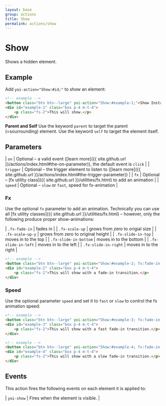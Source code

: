 ```yaml
---
layout: base
group: actions
title: Show
permalink: actions/show
---
```


# Show

<p class="intro">Shows a hidden element.</p>

## Example

Add `yoi-action="Show:#id;"` to show an element:

```html
<!-- example -->
<button class="btn btn--large" yoi-action="Show:#example-1;">Show Instantly</button>
<div id="example-1" class="box p-4 m-t-4">
    <p class="fs-2">This will show.</p>
</div>
```

<p class="hint hint--primary"><b>Parent and Self</b> Use the keyword <code>parent</code> to target the parent (=sourrounding) element. Use the keyword <code>self</code> to target the element itself.</p>

## Parameters

| `on`      | Optional – a valid event ([learn more]({{ site.github.url }}/actions/index.html#the-on-parameter)), the default event is `click` |
| `trigger` | Optional – the trigger element to listen to ([learn more]({{ site.github.url }}/actions/index.html#the-trigger-parameter))       |
| `fx`      | Optional – [fx utility class]({{ site.github.url }}/utilities/fx.html) to add an animation                                       |
| `speed`   | Optional – `slow` or `fast`, speed for fx-animation                                                        |

### Fx

Use the optional `fx` parameter to add an animation. Technically you can use all [fx utility classes]({{ site.github.url }}/utilities/fx.html) – however, only the following produce proper show-animations:

| `.fx-fade-in`         | fades in                           |
| `.fx-scale-up`        | grows from zero to origial size    |
| `.fx-scale-up-y`      | grows from zero to original height |
| `.fx-slide-in-top`    | moves in to the top                |
| `.fx-slide-in-bottom` | moves in to the bottom             |
| `.fx-slide-in-left`   | moves in to the left               |
| `.fx-slide-in-right`  | moves in to the right              |

```html
<!-- example -->
<button class="btn btn--large" yoi-action="Show:#example-2; fx:fade-in;">Show with Fx</button>
<div id="example-2" class="box p-4 m-t-4">
    <p class="fs-2">This will show with a fade-in transition.</p>
</div>
```

### Speed

Use the optional parameter `speed` and set it to `fast` or `slow` to control the fx animation speed:

```html
<!-- example -->
<button class="btn btn--large" yoi-action="Show:#example-3; fx:fade-in; speed:fast;">Show Fast</button>
<div id="example-3" class="box p-4 m-t-4">
    <p class="fs-2">This will show with a fast fade-in transition.</p>
</div>
```

```html
<!-- example -->
<button class="btn btn--large" yoi-action="Show:#example-4; fx:fade-in; speed:slow;">Show Slowly</button>
<div id="example-4" class="box p-4 m-t-4">
    <p class="fs-2">This will show with a slow fade-in transition.</p>
</div>
```

## Events

This action fires the following events on each element it is applied to:

| `yoi-show` | Fires when the element is visible. |
